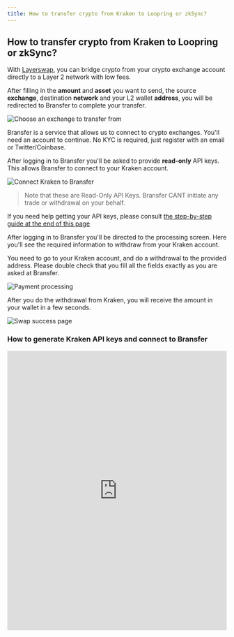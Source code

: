 ```yaml
---
title: How to transfer crypto from Kraken to Loopring or zkSync?
---
```


## How to transfer crypto from Kraken to Loopring or zkSync?

With [Layerswap](/), you can bridge crypto from your crypto exchange account directly to a Layer 2 network with low fees. <br />

After filling in the **amount** and **asset** you want to send, the source **exchange**, destination **network** and your L2 wallet **address**, you will be redirected to Bransfer to complete your transfer.

![Choose an exchange to transfer from](/images/bransfer_choose_exchange.png)

Bransfer is a service that allows us to connect to crypto exchanges.
You'll need an account to continue. No KYC is required, just register with an email or Twitter/Coinbase.

After logging in to Bransfer you'll be asked to provide **read-only** API keys. This allows Bransfer to connect to your Kraken account.  

![Connect Kraken to Bransfer](/images/kraken_connect_bransfer.png)
> Note that these are Read-Only API Keys. Bransfer CANT initiate any trade or withdrawal on your behalf.

If you need help getting your API keys, please consult [the step-by-step guide at the end of this page](#how-to-generate-kraken-api-keys-and-connect-to-bransfer)

After logging in to Bransfer you'll be directed to the processing screen.
Here you'll see the required information to withdraw from your Kraken account. <br />

You need to go to your Kraken account, and do a withdrawal to the provided address.
Please double check that you fill all the fields exactly as you are asked at Bransfer.

![Payment processing](/images/kraken_payment_processing.png)

After you do the withdrawal from Kraken, you will receive the amount in your wallet in a few seconds.

![Swap success page](/images/swap_success.png)

### How to generate Kraken API keys and connect to Bransfer

<iframe src="https://scribehow.com/embed/Connect_Kraken_account_to_Bransfer__ZX23nS-ZSO-WykVz8-mg8A" width="100%" height="640" allowFullScreen frameBorder="0"></iframe>
